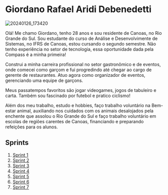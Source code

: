 # Giordano Rafael Aridi Debenedetti

![20240126_173420](https://github.com/funkymonks21/Compass_Giordano_Debenedetti/assets/83867955/75f16feb-eb70-4308-8ab5-c6635c78e55b)

Olá! Me chamo Giordano, tenho 28 anos e sou residente de Canoas, no Rio Grande do Sul.
Sou estudante do curso de Análise e Desenvolvimente de Sistemas, no IFRS de Canoas, estou cursando o segundo semestre.
Não tenho experiência no setor de tecnologia, essa oportunidade dada pela Compass é a minha primeira!

Construi a minha carreira profissional no setor gastronômico e de eventos, onde comecei como garçom e fui progredindo
até chegar ao cargo de gerente de restaurantes. Atuo agora como organizador de eventos, gerenciando uma equipe de garçons.

Meus passatempos favoritos são jogar videogames, jogos de tabuleiro e carta. Também sou fascinado por futebol e pratico ciclismo!

Além dos meu trabalho, estudo e hobbies, faço trabalho voluntário na Bem-estar animal, auxiliando nos cuidados com os animais desalojados pela enchente que assolou o Rio Grande do Sul e faço trabalho voluntário em escolas de regiões carentes de Canoas, financiando e preparando refeições para os alunos.

## Sprints

 1. [Sprint 1](Sprint1/README.md)
 2. [Sprint 2](Sprint2/README.md)
 3. [Sprint 3](Sprint3/README.md)
 4. [Sprint 4](Sprint4/README.md)
 5. [Sprint 5](Sprint5/README.md)
 6. [Sprint 6](Sprint6/README.md)
 7. [Sprint 7](Sprint7/README.md)